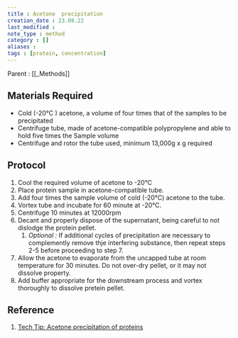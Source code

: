 ```yaml
---
title : Acetone  precipitation
creation_date : 23.08.22
last_modified :
note_type : method
category : []
aliases : 
tags : [protein, concentration]
---
```


Parent : [[_Methods]]

## Materials Required

- Cold (-20°C ) acetone, a volume of four times that of the samples to be precipitated
- Centrifuge tube, made of acetone-compatible polypropylene and able to hold five times the Sample volume
- Centrifuge and rotor the tube used, minimum 13,000g x g required
## Protocol

1. Cool the required volume of acetone to -20°C 
2. Place protein sample in acetone-compatible tube.
3. Add four times the sample volume of cold (-20°C) acetone to the tube.
4. Vortex tube and incubate for 60 minute at -20°C.
5. Centrifuge 10 minutes at 12000rpm 
6. Decant and properly dispose of the supernatant, being careful to not dislodge the protein pellet.
	1. *Optional :* If additional cycles of precipitation are necessary to complemently remove thje interfering substance, then repeat steps 2-5 before proceeding to step 7.
7. Allow the acetone to evaporate from the uncapped tube at room temperature for 30 minutes. Do not over-dry pellet, or it may not dissolve property.
8. Add buffer appropriate for the downstream process and vortex thoroughly to dissolve pretein pellet. 

## Reference
1. [Tech Tip: Acetone precipitation of proteins](https://www.thermofisher.com/document-connect/document-connect.html?url=https%3A%2F%2Fassets.thermofisher.com%2FTFS-Assets%2FLSG%2FApplication-Notes%2FTR0049-Acetone-precipitation.pdf&title=VGVjaCBUaXA6IEFjZXRvbmUgcHJlY2lwaXRhdGlvbiBvZiBwcm90ZWlucw==)